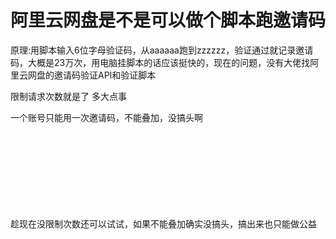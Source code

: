 # 阿里云网盘是不是可以做个脚本跑邀请码


原理:用脚本输入6位字母验证码，从aaaaaa跑到zzzzzz，验证通过就记录邀请码，大概是23万次，用电脑挂脚本的话应该挺快的，现在的问题，没有大佬找阿里云网盘的邀请码验证API和验证脚本<img src="static/image/smiley/default/lol.gif" smilieid="12" border="0" alt="" /> 

限制请求次数就是了 多大点事

一个账号只能用一次邀请码，不能叠加，没搞头啊<br />
<br />
<br />
<br />
<br />
<br />
<br />
<br />
<br />


趁现在没限制次数还可以试试，如果不能叠加确实没搞头，搞出来也只能做公益
